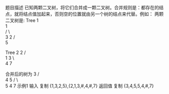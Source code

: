 题目描述
已知两颗二叉树，将它们合并成一颗二叉树。合并规则是：都存在的结点，就将结点值加起来，否则空的位置就由另一个树的结点来代替。例如：
两颗二叉树是:
Tree 1  
     1   
    / \   
   3   2
  /      
 5   
    
Tree 2
   2
  / \
 1   3
  \   \
   4   7

合并后的树为
    3
   / \
  4   5
 / \    \
5  4    7
示例1
输入
复制
{1,3,2,5},{2,1,3,#,4,#,7}
返回值
复制
{3,4,5,5,4,#,7}